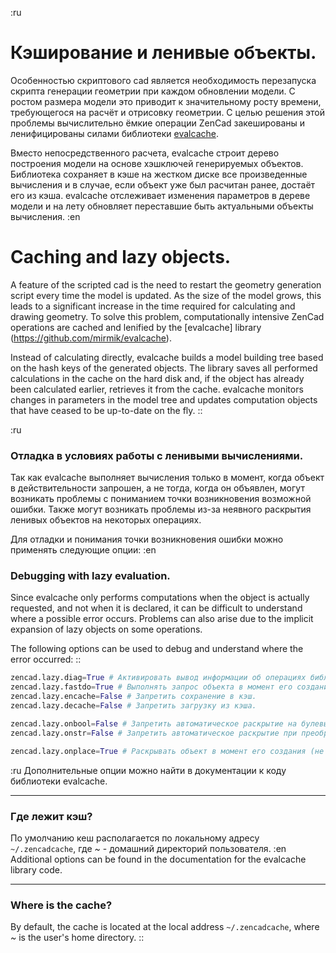 :ru
# Кэширование и ленивые объекты.

Особенностью скриптового cad является необходимость перезапуска скрипта генерации геометрии при каждом обновлении модели. С ростом размера модели это приводит к значительному росту времени, требующегося на расчёт и отрисовку геометрии. С целью решения этой проблемы вычислительно ёмкие операции ZenCad закешированы и ленифицированы силами библиотеки [evalcache](https://github.com/mirmik/evalcache). 

Вместо непосредственного расчета, evalcache строит дерево построения модели на основе хэшключей генерируемых объектов. Библиотека сохраняет в кэше на жестком диске все произведенные вычисления и в случае, если объект уже был расчитан ранее, достаёт его из кэша. evalcache отслеживает изменения параметров в дереве модели и на лету обновляет переставшие быть актуальными объекты вычисления.
:en
# Caching and lazy objects.

A feature of the scripted cad is the need to restart the geometry generation script every time the model is updated. As the size of the model grows, this leads to a significant increase in the time required for calculating and drawing geometry. To solve this problem, computationally intensive ZenCad operations are cached and lenified by the [evalcache] library (https://github.com/mirmik/evalcache).

Instead of calculating directly, evalcache builds a model building tree based on the hash keys of the generated objects. The library saves all performed calculations in the cache on the hard disk and, if the object has already been calculated earlier, retrieves it from the cache. evalcache monitors changes in parameters in the model tree and updates computation objects that have ceased to be up-to-date on the fly. 
::

:ru
### Отладка в условиях работы с ленивыми вычислениями.
Так как evalcache выполняет вычисления только в момент, когда объект в действительности запрошен, а не тогда, когда он объявлен, могут возникать проблемы с пониманием точки возникновения возможной ошибки. Также могут возникать проблемы из-за неявного раскрытия ленивых объектов на некоторых операциях.

Для отладки и понимания точки возникновения ошибки можно применять следующие опции:
:en
### Debugging with lazy evaluation.
Since evalcache only performs computations when the object is actually requested, and not when it is declared, it can be difficult to understand where a possible error occurs. Problems can also arise due to the implicit expansion of lazy objects on some operations.

The following options can be used to debug and understand where the error occurred: 
::

```python
zencad.lazy.diag=True # Активировать вывод информации об операциях библиотеки кеширования.
zencad.lazy.fastdo=True # Выполнять запрос объекта в момент его создания.
zencad.lazy.encache=False # Запретить сохранение в кэш.
zencad.lazy.decache=False # Запретить загрузку из кэша.

zencad.lazy.onbool=False # Запретить автоматическое раскрытие на булевых операциях
zencad.lazy.onstr=False # Запретить автоматическое раскрытие при преобразовании к строке.

zencad.lazy.onplace=True # Раскрывать объект в момент его создания (не рекомендуется, может нарушать логику).
```

:ru
Дополнительные опции можно найти в документации к коду библиотеки evalcache.

----
### Где лежит кэш?
По умолчанию кеш располагается по локальному адресу `~/.zencadcache`, где _~_ - домашний директорий пользователя.
:en
Additional options can be found in the documentation for the evalcache library code.

----
### Where is the cache?
By default, the cache is located at the local address `~/.zencadcache`, where _~_ is the user's home directory. 
::